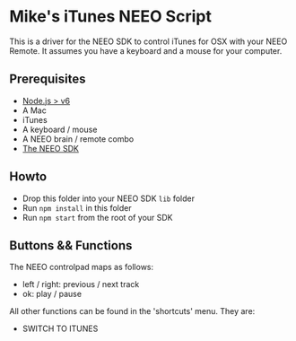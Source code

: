 # Mike's iTunes NEEO Script
This is a driver for the NEEO SDK to control iTunes for OSX with your NEEO Remote. It assumes you have a keyboard and a mouse for your computer. 

## Prerequisites
* [Node.js > v6](http://nodejs.org)
* A Mac
* iTunes
* A keyboard / mouse
* A NEEO brain / remote combo
* [The NEEO SDK](https://github.com/NEEOInc/neeo-sdk)

## Howto
* Drop this folder into your NEEO SDK `lib` folder
* Run `npm install` in this folder
* Run `npm start` from the root of your SDK
 
## Buttons && Functions
The NEEO controlpad maps as follows:
* left / right: previous / next track
* ok: play / pause

All other functions can be found in the 'shortcuts' menu. They are:
* SWITCH TO ITUNES
